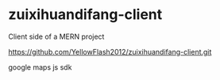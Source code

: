 # zuixihuandifang-client
Client side of a MERN project

https://github.com/YellowFlash2012/zuixihuandifang-client.git

google maps js sdk